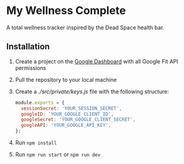 # My Wellness Complete

A total wellness tracker inspired by the Dead Space health bar.

## Installation

1. Create a project on the [Google Dashboard](https://console.cloud.google.com) with all Google Fit API permissions
2. Pull the repository to your local machine
3. Create a _./src/private/keys.js_ file with the following structure:

   ```js
   module.exports = {
     sessionSecret: 'YOUR_SESSION_SECRET',
     googleID: 'YOUR_GOOGLE_CLIENT_ID',
     googleSecret: 'YOUR_GOOGLE_CLIENT_SECRET',
     googleAPI: 'YOUR_GOOGLE_API_KEY',
   };

4. Run `npm install`
5. Run `npm run start` or `npm run dev`

